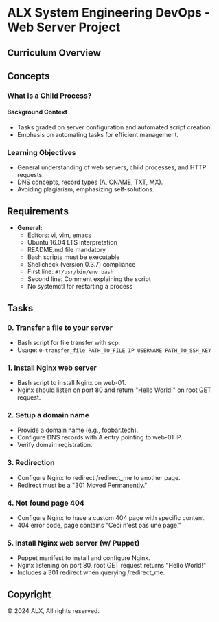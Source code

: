 # ALX System Engineering DevOps - Web Server Project

## Curriculum Overview


## Concepts

### What is a Child Process?

#### Background Context

- Tasks graded on server configuration and automated script creation.
- Emphasis on automating tasks for efficient management.

### Learning Objectives

- General understanding of web servers, child processes, and HTTP requests.
- DNS concepts, record types (A, CNAME, TXT, MX).
- Avoiding plagiarism, emphasizing self-solutions.

## Requirements

- **General:**
  - Editors: vi, vim, emacs
  - Ubuntu 16.04 LTS interpretation
  - README.md file mandatory
  - Bash scripts must be executable
  - Shellcheck (version 0.3.7) compliance
  - First line: `#!/usr/bin/env bash`
  - Second line: Comment explaining the script
  - No systemctl for restarting a process

## Tasks

### 0. Transfer a file to your server

- Bash script for file transfer with scp.
- Usage: `0-transfer_file PATH_TO_FILE IP USERNAME PATH_TO_SSH_KEY`

### 1. Install Nginx web server

- Bash script to install Nginx on web-01.
- Nginx should listen on port 80 and return "Hello World!" on root GET request.

### 2. Setup a domain name

- Provide a domain name (e.g., foobar.tech).
- Configure DNS records with A entry pointing to web-01 IP.
- Verify domain registration.

### 3. Redirection

- Configure Nginx to redirect /redirect_me to another page.
- Redirect must be a "301 Moved Permanently."

### 4. Not found page 404

- Configure Nginx to have a custom 404 page with specific content.
- 404 error code, page contains "Ceci n'est pas une page."

### 5. Install Nginx web server (w/ Puppet)

- Puppet manifest to install and configure Nginx.
- Nginx listening on port 80, root GET request returns "Hello World!"
- Includes a 301 redirect when querying /redirect_me.

## Copyright

© 2024 ALX, All rights reserved.
